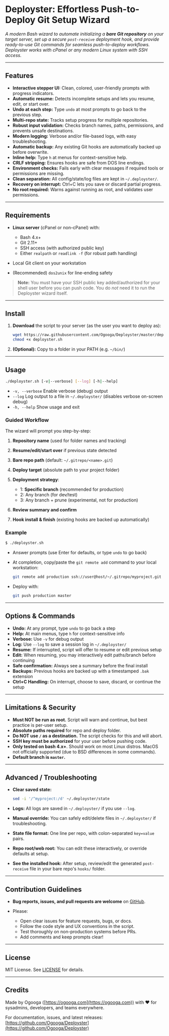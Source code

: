 # Deployster: Effortless Push-to-Deploy Git Setup Wizard

*A modern Bash wizard to automate initializing a **bare Git repository** on your target server, set up a secure `post-receive` deployment hook, and provide ready-to-use Git commands for seamless push-to-deploy workflows. Deployster works with cPanel or any modern Linux system with SSH access.*

---

## Features

* **Interactive stepper UI:** Clean, colored, user-friendly prompts with progress indicators.
* **Automatic resume:** Detects incomplete setups and lets you resume, edit, or start over.
* **Undo at each step:** Type `undo` at most prompts to go back to the previous step.
* **Multi-repo state:** Tracks setup progress for multiple repositories.
* **Robust input validation:** Checks branch names, paths, permissions, and prevents unsafe destinations.
* **Modern logging:** Verbose and/or file-based logs, with easy troubleshooting.
* **Automatic backup:** Any existing Git hooks are automatically backed up before overwrite.
* **Inline help:** Type `h` at menus for context-sensitive help.
* **CRLF stripping:** Ensures hooks are safe from DOS line endings.
* **Environment checks:** Fails early with clear messages if required tools or permissions are missing.
* **Clean separation:** All config/state/log files are kept in `~/.deployster/`.
* **Recovery on interrupt:** Ctrl+C lets you save or discard partial progress.
* **No root required:** Warns against running as root, and validates user permissions.

---

## Requirements

* **Linux server** (cPanel or non-cPanel) with:

  * Bash 4.x+
  * Git 2.11+
  * SSH access (with authorized public key)
  * Either `realpath` or `readlink -f` (for robust path handling)
* Local Git client on your workstation
* (Recommended) `dos2unix` for line-ending safety

> **Note:** You must have your SSH public key added/authorized for your shell user before you can push code. You do *not* need it to run the Deployster wizard itself.

---

## Install

1. **Download** the script to your server (as the user you want to deploy as):

   ```bash
   wget https://raw.githubusercontent.com/Ogooga/Deployster/master/deployster.sh
   chmod +x deployster.sh
   ```

2. **(Optional):** Copy to a folder in your PATH (e.g. `~/bin/`)

---

## Usage

```bash
./deployster.sh [-v|--verbose] [--log] [-h|--help]
```

* `-v, --verbose`    Enable verbose (debug) output
* `--log`            Log output to a file in `~/.deployster/` (disables verbose on-screen debug)
* `-h, --help`       Show usage and exit

### Guided Workflow

The wizard will prompt you step-by-step:

1. **Repository name** (used for folder names and tracking)
2. **Resume/edit/start over** if previous state detected
3. **Bare repo path** (default: `~/.gitrepo/<name>.git`)
4. **Deploy target** (absolute path to your project folder)
5. **Deployment strategy**:

   * 1: **Specific branch** (recommended for production)
   * 2: Any branch (for dev/test)
   * 3: Any branch + prune (experimental, not for production)
6. **Review summary and confirm**
7. **Hook install & finish** (existing hooks are backed up automatically)

### Example

```bash
$ ./deployster.sh
```

* Answer prompts (use Enter for defaults, or type `undo` to go back)
* At completion, copy/paste the `git remote add` command to your local workstation:

  ```bash
  git remote add production ssh://user@host/~/.gitrepo/myproject.git
  ```
* Deploy with:

  ```bash
  git push production master
  ```

---

## Options & Commands

* **Undo:** At any prompt, type `undo` to go back a step
* **Help:** At main menus, type `h` for context-sensitive info
* **Verbose:** Use `-v` for debug output
* **Log:** Use `--log` to save a session log in `~/.deployster/`
* **Resume:** If interrupted, script will offer to resume or edit previous setup
* **Edit:** When resuming, you may interactively edit paths/branch before continuing
* **Safe confirmation:** Always see a summary before the final install
* **Backups:** Previous hooks are backed up with a timestamped `.bak` extension
* **Ctrl+C Handling:** On interrupt, choose to save, discard, or continue the setup

---

## Limitations & Security

* **Must NOT be run as root.** Script will warn and continue, but best practice is per-user setup.
* **Absolute paths required** for repo and deploy folder.
* **Do NOT use `/` as a destination.** The script checks for this and will abort.
* **SSH key must be authorized** for your user before pushing code.
* **Only tested on bash 4.x+**. Should work on most Linux distros. MacOS not officially supported (due to BSD differences in some commands).
* **Default branch is `master`.**

---

## Advanced / Troubleshooting

* **Clear saved state:**

  ```bash
  sed -i '/^myproject:/d' ~/.deployster/state
  ```
* **Logs:**
  All logs are saved in `~/.deployster/` if you use `--log`.
* **Manual override:**
  You can safely edit/delete files in `~/.deployster/` if troubleshooting.
* **State file format:**
  One line per repo, with colon-separated `key=value` pairs.
* **Repo root/web root:**
  You can edit these interactively, or override defaults at setup.
* **See the installed hook:**
  After setup, review/edit the generated `post-receive` file in your bare repo's `hooks/` folder.

---

## Contribution Guidelines

* **Bug reports, issues, and pull requests are welcome** on [GitHub](https://github.com/Ogooga/Deployster).
* Please:

  * Open clear issues for feature requests, bugs, or docs.
  * Follow the code style and UX conventions in the script.
  * Test thoroughly on non-production systems before PRs.
  * Add comments and keep prompts clear!

---

## License

MIT License. See [LICENSE](LICENSE) for details.

---

## Credits

Made by Ogooga ([https://ogooga.com](https://ogooga.com)) with ❤️ for sysadmins, developers, and teams everywhere.

For documentation, issues, and latest releases: [https://github.com/Ogooga/Deployster](https://github.com/Ogooga/Deployster)
